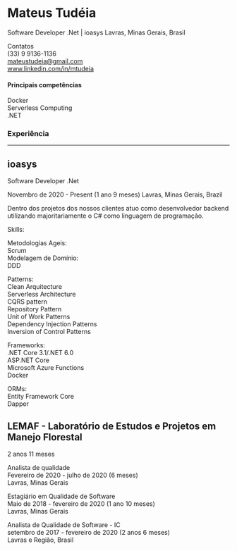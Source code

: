 # Mateus Tudéia

Software Developer .Net | ioasys
Lavras, Minas Gerais, Brasil

Contatos
<br>(33) 9 9136-1136
<br>mateustudeia@gmail.com
<br>www.linkedin.com/in/mtudeia

#### Principais competências
Docker
<br>Serverless Computing
<br>.NET

### Experiência
------------


ioasys
---------
Software Developer .Net

Novembro de 2020 - Present (1 ano 9 meses)
Lavras, Minas Gerais, Brazil


Dentro dos projetos dos nossos clientes atuo como desenvolvedor backend
utilizando majoritariamente o C# como linguagem de programação.

Skills:

Metodologias Ageis:
<br>Scrum
<br>Modelagem de Domínio:
<br>DDD


Patterns:
<br>Clean Arquitecture
<br>Serverless Architecture
<br>CQRS pattern
<br>Repository Pattern
<br>Unit of Work Patterns
<br>Dependency Injection Patterns
<br>Inversion of Control Patterns


Frameworks:
<br>.NET Core 3.1/.NET 6.0
<br>ASP.NET Core
<br>Microsoft Azure Functions
<br>Docker

ORMs:
<br>Entity Framework Core
<br>Dapper


LEMAF - Laboratório de Estudos e Projetos em Manejo Florestal
---------
2 anos 11 meses

Analista de qualidade
<br>Fevereiro de 2020 - julho de 2020 (6 meses)
<br>Lavras, Minas Gerais


Estagiário em Qualidade de Software
<br>Maio de 2018 - fevereiro de 2020 (1 ano 10 meses)
<br>Lavras, Minas Gerais


Analista de Qualidade de Software - IC
<br>setembro de 2017 - fevereiro de 2020 (2 anos 6 meses)
<br>Lavras e Região, Brasil
